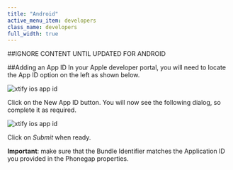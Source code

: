 ```yaml
---
title: "Android"
active_menu_item: developers
class_name: developers
full_width: true
---
```


##IGNORE CONTENT UNTIL UPDATED FOR ANDROID

##Adding an App ID
In your Apple developer portal, you will need to locate the App ID option on the left as shown below.

![xtify ios app id](/img/docs/xtify-app-ids-add.png)

Click on the New App ID button. You will now see the following dialog, so complete it as required. 

![xtify ios app id](/img/docs/xtify-new-app-id.png)

Click on *Submit* when ready.

**Important**: make sure that the Bundle Identifier matches the Application ID you provided in the Phonegap properties.


